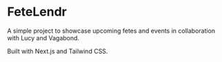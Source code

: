 # FeteLendr

A simple project to showcase upcoming fetes and events in collaboration with Lucy and Vagabond.

Built with Next.js and Tailwind CSS.
